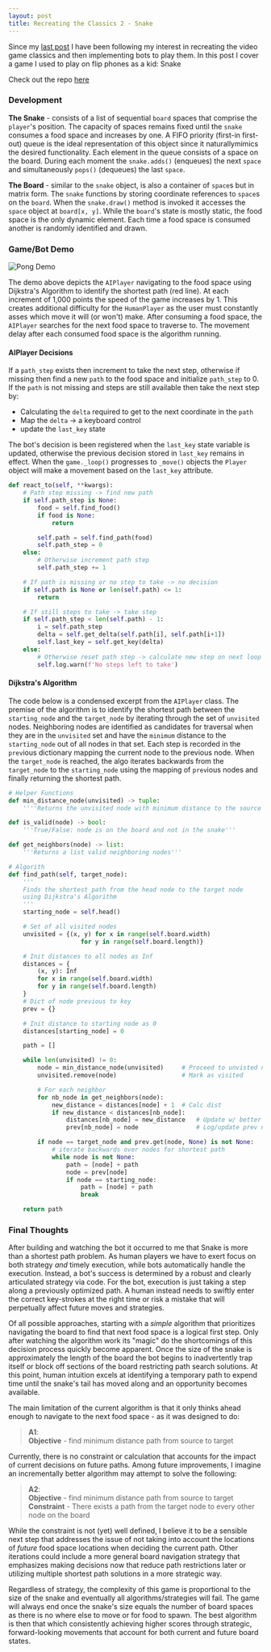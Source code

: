 ```yaml
---
layout: post
title: Recreating the Classics 2 - Snake
---
```


Since my [last post](https://bormanjo.github.io/2020/03/29/pypong/) I have been
following my interest in recreating the video game classics and then implementing
bots to play them. In this post I cover a game I used to play on flip phones as a kid: Snake

Check out the repo [here](https://github.com/bormanjo/py-snake)

### Development

**The Snake** - consists of a list of sequential `board` spaces that comprise the `player`'s position. The capacity of spaces remains fixed until the `snake` consumes a food space and increases by one. A FIFO priority (first-in first-out) queue is the ideal representation of this object since it naturallymimics the desired functionality. Each element in the queue consists of a space on the board. During each moment the `snake.adds()` (enqueues) the next `space` and simultaneously `pops()` (dequeues) the last `space`.

**The Board** - similar to the `snake` object, is also a container of `space`s but in matrix form. The `snake` functions by storing coordinate references to `space`s on the `board`. When the `snake.draw()` method is
invoked it accesses the `space` object at `board[x, y]`. While the `board`'s state is mostly static, the food space is the only dynamic element. Each time a food space is consumed another is randomly identified and drawn.

### Game/Bot Demo

![Pong Demo](https://github.com/bormanjo/py-snake/blob/master/demo.gif?raw=true)

The demo above depicts the `AIPlayer` navigating to the food space using Dijkstra's Algorithm to
identify the shortest path (red line). At each increment of 1,000 points the speed of the game increases by 1. This
creates additional difficulty for the `HumanPlayer` as the user must constantly asses which move it will (or won't)
make. After consuming a food space, the `AIPlayer` searches for the next food space to traverse to. The movement delay
after each consumed food space is the algorithm running.

#### AIPlayer Decisions

If a `path_step` exists then increment to take the next step, otherwise if missing then find a new `path` to the food
space and initialize `path_step` to 0. If the `path` is not missing and steps are still available then take the next
step by:

- Calculating the `delta` required to get to the next coordinate in the `path`
- Map the `delta` -> a keyboard control
- update the `last_key` state

The bot's decision is been registered when the `last_key` state variable is updated, otherwise the previous
decision stored in `last_key` remains in effect. When the `game._loop()` progresses to `_move()` objects the
`Player` object will make a movement based on the `last_key` attribute.

```python
def react_to(self, **kwargs):
    # Path step missing -> find new path
    if self.path_step is None:
        food = self.find_food()
        if food is None:
            return

        self.path = self.find_path(food)
        self.path_step = 0
    else:
        # Otherwise increment path step
        self.path_step += 1

    # If path is missing or no step to take -> no decision
    if self.path is None or len(self.path) <= 1:
        return

    # If still steps to take -> take step
    if self.path_step < len(self.path) - 1:
        i = self.path_step
        delta = self.get_delta(self.path[i], self.path[i+1])
        self.last_key = self.get_key(delta)
    else:
        # Otherwise reset path step -> calculate new step on next loop
        self.log.warn(f'No steps left to take')
```

#### Dijkstra's Algorithm

The code below is a condensed excerpt from the `AIPlayer` class. The premise of the algorithm is to identify the
shortest path between the `starting_node` and the `target_node` by iterating through the set of `unvisited` nodes.
Neighboring nodes are identified as candidates for traversal when they are in the `unvisited` set and have the
`minimum` distance to the `starting_node` out of all nodes in that set. Each step is recorded in the `prev`ious
dictionary mapping the current node to the previous node. When the `target_node` is reached, the algo iterates
backwards from the `target_node` to the `starting_node` using the mapping of `prev`ious nodes and finally returning
the shortest path.

```python
# Helper Functions
def min_distance_node(unvisited) -> tuple:
    ''''Returns the unvisited node with minimum distance to the source'''

def is_valid(node) -> bool:
    '''True/False: node is on the board and not in the snake'''

def get_neighbors(node) -> list:
    '''Returns a list valid neighboring nodes'''

# Algorith
def find_path(self, target_node):
    '''
    Finds the shortest path from the head node to the target node
    using Dijkstra's Algorithm
    '''
    starting_node = self.head()

    # Set of all visited nodes
    unvisited = {(x, y) for x in range(self.board.width)
                    for y in range(self.board.length)}

    # Init distances to all nodes as Inf
    distances = {
        (x, y): Inf
        for x in range(self.board.width)
        for y in range(self.board.length)
    }
    # Dict of node previous to key
    prev = {}

    # Init distance to starting node as 0
    distances[starting_node] = 0

    path = []

    while len(unvisited) != 0:
        node = min_distance_node(unvisited)     # Proceed to unvisted node w/ min distance from source
        unvisited.remove(node)                  # Mark as visited

        # For each neighbor
        for nb_node in get_neighbors(node):
            new_distance = distances[node] + 1  # Calc dist
            if new_distance < distances[nb_node]:
                distances[nb_node] = new_distance   # Update w/ better path
                prev[nb_node] = node                # Log/update prev node

        if node == target_node and prev.get(node, None) is not None:
            # iterate backwards over nodes for shortest path
            while node is not None:
                path = [node] + path
                node = prev[node]
                if node == starting_node:
                    path = [node] + path
                    break

    return path
```

### Final Thoughts

After building and watching the bot it occurred to me that Snake is more than a shortest path problem.
As human players we have to exert focus on both strategy *and* timely execution, while bots
automatically handle the execution. Instead, a bot's success is determined by a robust and clearly
articulated strategy via code. For the bot, execution is just taking a step along a previously
optimized path. A human instead needs to swiftly enter the correct key-strokes at the right time or
risk a mistake that will perpetually affect future moves and strategies.

Of all possible approaches, starting with a *simple* algorithm that prioritizes navigating the board
to find that next food space is a logical first step. Only after watching the algorithm work its
"magic" do the shortcomings of this decision process quickly become apparent. Once the size of the
snake is approximately the length of the board the bot begins to inadvertently trap itself or block
off sections of the board restricting path search solutions. At this point, human intuition excels
at identifying a temporary path to expend time until the snake's tail has moved along and an
opportunity becomes available.

The main limitation of the current algorithm is that it only thinks ahead enough to navigate
to the next food space - as it was designed to do:

> **A1**:  
**Objective** - find minimum distance path from source to target

Currently, there is no constraint or calculation that accounts for the impact of current decisions
on future paths. Among future improvements, I imagine an incrementally better algorithm may attempt
to solve the following:

> **A2**:  
**Objective** - find minimum distance path from source to target  
**Constraint** - There exists a path from the target node to every other node on the board

While the constraint is not (yet) well defined, I believe it to be a sensible next step that addresses
the issue of not taking into account the locations of *future* food space locations when deciding the
current path. Other iterations could include a more general board navigation strategy that emphasizes
making decisions now that reduce path restrictions later or utilizing multiple shortest path solutions
in a more strategic way.

Regardless of strategy, the complexity of this game is proportional to the size of the snake and
eventually all algorithms/strategies will fail. The game will always end once the snake's size
equals the number of board spaces as there is no where else to move or for food to spawn. The best
algorithm is then that which consistently achieving higher scores through strategic, forward-looking
movements that account for both current and future board states.
